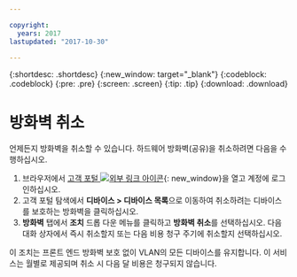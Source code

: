 ```yaml
---

copyright:
  years: 2017
lastupdated: "2017-10-30"

---
```


{:shortdesc: .shortdesc}
{:new_window: target="_blank"}
{:codeblock: .codeblock}
{:pre: .pre}
{:screen: .screen}
{:tip: .tip}
{:download: .download}

# 방화벽 취소

언제든지 방화벽을 취소할 수 있습니다. 하드웨어 방화벽(공유)을 취소하려면 다음을 수행하십시오. 

1. 브라우저에서 [고객 포털 ![외부 링크 아이콘](../../icons/launch-glyph.svg "외부 링크 아이콘")](https://control.softlayer.com/){: new_window}을 열고 계정에 로그인하십시오.
2. 고객 포털 탐색에서 **디바이스 > 디바이스 목록**으로 이동하여 취소하려는 디바이스를 보호하는 방화벽을 클릭하십시오.
3.  **방화벽** 탭에서 **조치** 드롭 다운 메뉴를 클릭하고 **방화벽 취소**를 선택하십시오. 다음 대화 상자에서 즉시 취소할지 또는 다음 비용 청구 주기에 취소할지 선택하십시오.

이 조치는 프론트 엔드 방화벽 보호 없이 VLAN의 모든 디바이스를 유지합니다. 이 서비스는 월별로 제공되며 취소 시 다음 달 비용은 청구되지 않습니다.

